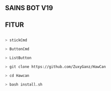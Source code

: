 ## SAINS BOT V19

## FITUR 
```bash

> stickCmd

> ButtonCmd

> ListButton

> git clone https://github.com/ZuxyGanz/HawCan

> cd Hawcan

> bash install.sh

```




